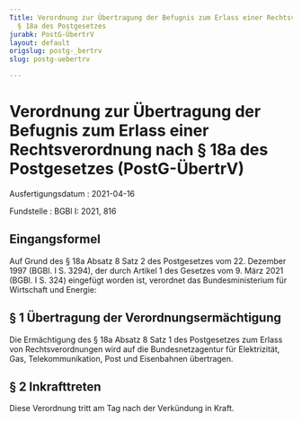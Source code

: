 ```yaml
---
Title: Verordnung zur Übertragung der Befugnis zum Erlass einer Rechtsverordnung nach
  § 18a des Postgesetzes
jurabk: PostG-ÜbertrV
layout: default
origslug: postg-_bertrv
slug: postg-uebertrv

---
```


# Verordnung zur Übertragung der Befugnis zum Erlass einer Rechtsverordnung nach § 18a des Postgesetzes (PostG-ÜbertrV)

Ausfertigungsdatum
:   2021-04-16

Fundstelle
:   BGBl I: 2021, 816


## Eingangsformel

Auf Grund des § 18a Absatz 8 Satz 2 des Postgesetzes vom 22. Dezember
1997 (BGBl. I S. 3294), der durch Artikel 1 des Gesetzes vom 9. März
2021 (BGBl. I S. 324) eingefügt worden ist, verordnet das
Bundesministerium für Wirtschaft und Energie:


## § 1 Übertragung der Verordnungsermächtigung

Die Ermächtigung des § 18a Absatz 8 Satz 1 des Postgesetzes zum Erlass
von Rechtsverordnungen wird auf die Bundesnetzagentur für
Elektrizität, Gas, Telekommunikation, Post und Eisenbahnen übertragen.


## § 2 Inkrafttreten

Diese Verordnung tritt am Tag nach der Verkündung in Kraft.

